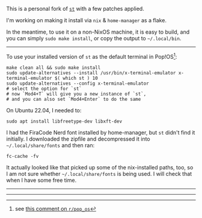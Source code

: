 This is a personal fork of [`st`] with a few patches applied.

I'm working on making it install via `nix` & `home-manager` as a flake.

In the meantime, to use it on a non-NixOS machine, it is easy to build, and
you can simply `sudo make install`, or copy the output to `~/.local/bin`.


_____________

To use your installed version of `st` as the default terminal in Pop!OS[^1]:
```
make clean all && sudo make install
sudo update-alternatives --install /usr/bin/x-terminal-emulator x-terminal-emulator $( which st ) 10
sudo update-alternatives --config x-terminal-emulator
# select the option for `st`
# now `Mod4+T` will give you a new instance of `st`,
# and you can also set `Mod4+Enter` to do the same
```

On Ubuntu 22.04, I needed to:

```
sudo apt install libfreetype-dev libxft-dev
```
I had the FiraCode Nerd font installed by home-manager, but `st` didn't find
it initially. I downloaded the zipfile and decompressed it into
`~/.local/share/fonts` and then ran:
```
fc-cache -fv
```
It actually looked like that picked up some of the nix-installed paths, too,
so I am not sure whether `~/.local/share/fonts` is being used. I will check
that when I have some free time.

_____________
[^1]: see [this comment on `r/pop_os`](https://www.reddit.com/r/pop_os/comments/kcnhxq/comment/gfs999e/)
_____________

[`st`]: https://st.suckless.org/
